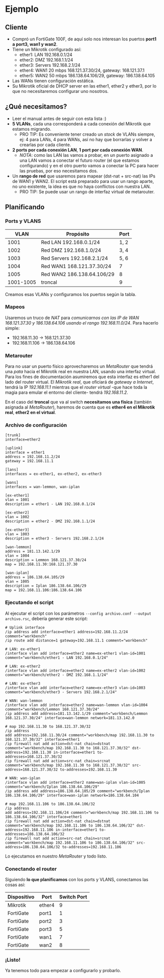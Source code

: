 # Ejemplo

## Cliente

- Compró un FortiGate 100F, de aquí solo nos interesan los puertos **port1 a port3, wan1 y wan2**.
- Tiene un Mikrotik configurado así:
    - ether1: LAN 192.168.0.1/24
    - ether2: DMZ 192.168.1.1/24
    - ether3: Servers 192.168.2.1/24
    - ether4: WAN1 20 mbps 168.121.37.30/24, gateway: 168.121.37.1
    - ether5: WAN2 50 mbps 186.138.64.106/29, gateway: 186.138.64.105
- Las WANs tienen configuración estática.
- Su Mikrotik oficial de DHCP server en las ether1, ether2 y ether3, por lo que no necesitaremos configurar uno nosotros.

## ¿Qué necesitamos?

- Leer el manual antes de seguir con esta lista :)
- **5 VLANs**, cada una corresponderá a cada conexión del Mikrotik que estamos migrando.
    - PRO TIP: Es conveniente tener creado un *stock* de VLANs siempre, ej: 4 para LANs, 4 para WANs, así no hay que borrarlas y volver a crearlas por cada cliente.
- **2 ports por cada conexión LAN**, **1 port por cada conexión WAN**.
    - *NOTA*: como las LAN las vamos a probar, en un puerto asignado a una LAN vamos a conectar el futuro router (el que estamos configurando) y en el otro puerto vamos a conectar la PC para hacer las pruebas, por eso necesitamos dos.
- Un **rango de red** que usaremos para mapear (dst-nat + src-nat) las IPs de WAN1 y WAN2. El script está preparado para usar un rango aparte, no uno existente, la idea es que no haya conflictos con nuestra LAN.
    - PRO TIP: Se puede usar un rango de interfaz virtual de metarouter.

## Planificando

### Ports y VLANS

| VLAN | Propósito | Port |
| ---- | --------- | ---- |
| 1001 | Red LAN 192.168.0.1/24 | 1, 2
| 1002 | Red DMZ 192.168.1.0/24 | 3, 4
| 1003 | Red Servers 192.168.2.1/24 | 5, 6
| 1004 | Red WAN1 168.121.37.30/24 | 7
| 1005 | Red WAN2 186.138.64.106/29| 8
| 1001-1005 | troncal | 9

Creamos esas VLANs y configuramos los puertos según la tabla.

### Mapeos

Usaremos un truco de *NAT* para *comunicarnos con las IP de WAN 168.121.37.30 y 186.138.64.106 usando el rango 192.168.11.0/24*. Para hacerlo simple:

- 192.168.11.30 -> 168.121.37.30
- 192.168.11.106 -> 186.138.64.106

### Metarouter

Para no usar un puerto físico aprovecharemos un *MetaRouter* que tendrá una *pata* hacia el Mikrotik real en nuestra LAN, usando una interfaz virtual. Para los fines de documentación asumiremos que esta interfaz es ether1 del lado del router virtual. El *Mikrotik real*, que oficiará de *gateway a Internet*, tendrá la IP *192.168.11.1* mientras que el *router virtual* -que hace toda la magia para emular el entorno del cliente- tendrá *192.168.11.2*.

En el caso del **troncal** que va al switch **necesitamos una física** (también asignada al *MetaRouter*), haremos de cuenta que es **ether4 en el Mikrotik real**, **ether2 en el virtual**.

### Archivo de configuración

```
[trunk]
interface=ether2

[uplink]
interface = ether1
address = 192.168.11.2/24
gateway = 192.168.11.1

[lans]
interfaces = ex-ether1, ex-ether2, ex-ether3

[wans]
interfaces = wan-lemmon, wan-iplan

[ex-ether1]
vlan = 1001
description = ether1 - LAN 192.168.0.1/24

[ex-ether2]
vlan = 1002
description = ether2 - DMZ 192.168.1.1/24

[ex-ether3]
vlan = 1003
description = ether3 - Servers 192.168.2.1/24

[wan-lemmon]
address = 181.13.142.1/29
vlan = 1004
description = Lemmon 168.121.37.30/24 
map = 192.168.11.30:168.121.37.30

[wan-iplan]
address = 186.138.64.105/29
vlan = 1005
description = Iplan 186.138.64.106/29
map = 192.168.11.106:186.138.64.106
```

### Ejecutando el script

Al ejecutar el script con los parámetros `--config archivo.conf --output archivo.rsc`, debería generar este script:

```
# Uplink interface
/ip address add interface=ether1 address=192.168.11.2/24 comment="workbench"
/ip route add distance=1 gateway=192.168.11.1 comment="workbench"

# LAN: ex-ether1
/interface vlan add interface=ether2 name=ex-ether1 vlan-id=1001 comment="workbench/ether1 - LAN 192.168.0.1/24"

# LAN: ex-ether2
/interface vlan add interface=ether2 name=ex-ether2 vlan-id=1002 comment="workbench/ether2 - DMZ 192.168.1.1/24"

# LAN: ex-ether3
/interface vlan add interface=ether2 name=ex-ether3 vlan-id=1003 comment="workbench/ether3 - Servers 192.168.2.1/24"

# WAN: wan-lemmon
/interface vlan add interface=ether2 name=wan-lemmon vlan-id=1004 comment="workbench/Lemmon 168.121.37.30/24"
/ip address add address=181.13.142.1/29 comment="workbench/Lemmon 168.121.37.30/24" interface=wan-lemmon network=181.13.142.0

# map 192.168.11.30 to 168.121.37.30/32
/ip address
add address=192.168.11.30/24 comment="workbench/map 192.168.11.30 to 168.121.37.30/32" interface=ether1
/ip firewall nat add action=dst-nat chain=dstnat comment="workbench/map 192.168.11.30 to 168.121.37.30/32" dst-address=192.168.11.30 in-interface=ether1 to-addresses=168.121.37.30/32
/ip firewall nat add action=src-nat chain=srcnat comment="workbench/map 192.168.11.30 to 168.121.37.30/32" src-address=168.121.37.30/32 to-addresses=192.168.11.30

# WAN: wan-iplan
/interface vlan add interface=ether2 name=wan-iplan vlan-id=1005 comment="workbench/Iplan 186.138.64.106/29"
/ip address add address=186.138.64.105/29 comment="workbench/Iplan 186.138.64.106/29" interface=wan-iplan network=186.138.64.104

# map 192.168.11.106 to 186.138.64.106/32
/ip address
add address=192.168.11.106/24 comment="workbench/map 192.168.11.106 to 186.138.64.106/32" interface=ether1
/ip firewall nat add action=dst-nat chain=dstnat comment="workbench/map 192.168.11.106 to 186.138.64.106/32" dst-address=192.168.11.106 in-interface=ether1 to-addresses=186.138.64.106/32
/ip firewall nat add action=src-nat chain=srcnat comment="workbench/map 192.168.11.106 to 186.138.64.106/32" src-address=186.138.64.106/32 to-addresses=192.168.11.106
```

Lo ejecutamos en nuestro *MetaRouter* y todo listo.

### Conectando el router

Siguiendo **lo que planificamos** con los ports y VLANS, conectamos las cosas así:

| Dispositivo | Port | Switch Port |
| ----------- | ---- | ----------- |
| Mikrotik | ether4 | 9 |
| FortiGate | port1 | 1 |
| FortiGate | port2 | 3 | 
| FortiGate | port3 | 5 |
| FortiGate | wan1 | 7 | 
| FortiGate | wan2 | 8 |

### ¡Listo!

Ya tenemos todo para empezar a configurarlo y probarlo.
